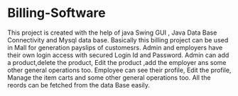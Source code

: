 # Billing-Software
This project is created with the help of java Swing GUI , Java Data Base Connectivity and Mysql data base.
Basically this billing project can be used in Mall for generation payslips of customesrs.
Admin and employers have their own login access with secured Login Id and Password.
Admin can add a product,delete the product, Edit the product ,add the employer ans some other general operations too.
Employee can see their profile, Edit the profile, Manage the item carts and some other general operations too.
All the reords can be fetched from the data Base easily.
